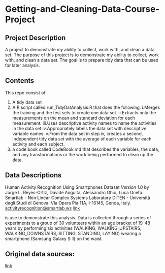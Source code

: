 # Getting-and-Cleaning-Data-Course-Project
## Project Description
A project to demonstrate my ability to collect, work with, and clean a data set.
The purpose of this project is to demonstrate my ability to collect, work with, and clean a data set. 
The goal is to prepare tidy data that can be used for later analysis. 
## Contents
This repo consist of 
  1) A tidy data set
  2) A R script called run_TidyDatAnalysis.R that does the following.
      i.Merges the training and the test sets to create one data set.
      ii.Extracts only the measurements on the mean and standard deviation for each measurement.
      iii.Uses descriptive activity names to name the activities in the data set
      iv.Appropriately labels the data set with descriptive variable names.
      v.From the data set in step iv, creates a second, independent tidy data set with the average of each variable for each activity and each subject.
  3) a code book called CodeBook.md that describes the variables, the data, and any transformations or the work being performed to clean up the data. 


## Data Descriptions
Human Activity Recognition Using Smartphones Dataset *Version 1.0* by 
Jorge L. Reyes-Ortiz, Davide Anguita, Alessandro Ghio, Luca Oneto.
Smartlab - Non Linear Complex Systems Laboratory
DITEN - Università degli Studi di Genova.
Via Opera Pia 11A, I-16145, Genoa, Italy.
activityrecognition@smartlab.ws
[link](www.smartlab.ws)

is use to demonstrate this analysis. Data is collected through a series of experiments to a group of 30 volunteers within an age bracket of 19-48 years by performing six activities (WALKING, WALKING_UPSTAIRS, WALKING_DOWNSTAIRS, SITTING, STANDING, LAYING) wearing a smartphone (Samsung Galaxy S II) on the waist.

## Original data sources:
[link](http://archive.ics.uci.edu/ml/datasets/Human+Activity+Recognition+Using+Smartphones#)
